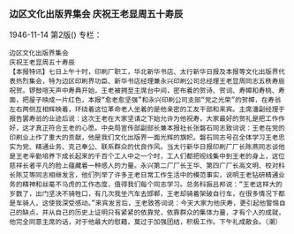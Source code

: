 ### 边区文化出版界集会  庆祝王老显周五十寿辰

1946-11-14
第2版()
专栏：

    边区文化出版界集会
    庆祝王老显周五十寿辰
    【本报特讯】七日上午十时，印刷厂职工，华北新华书店、太行新华日报及本报等文化出版界代表热烈集会，特为边区印刷界功臣、新华书店经理兼永兴印刷公司总经理王老显周同志五秩寿辰祝贺。锣鼓喧天声中寿典开始，王老被拥至主席台中间，密布着的贺诗、贺词、寿幛和寿桃、寿面，把屋子映成一片红色，本报“愈老愈坚强”和永兴印刷公司支部“党之光荣”的贺幛，在寿翁左右两侧互相辉映着，环绕着这位革命老人坐着的是他亲密的工友干部和来宾。主席潘副经理于报告罢寿翁的业迹后说：这次王老在大家坚请之下始允许为他祝寿，大家最好的贺礼是把工作作好，这才真正符合王老的心愿。中央局宣传部副部长兼本报社长张磐石同志致词说：王老在党的印刷业上作了重大的贡献，他是我们文化出版界一面光辉的旗帜。磐石同志号召全体学习王老忠实为党、精通业务、克己奉公、联系群众的优良作风。当太行新华日报印刷厂厂长陈燕同志谈他是王老辛勤培养下成长起来的千百个工人中之一个时，工人们都把视线集中到王老的身上，这位慈祥长者平凡的脸上蕴藏着一种感人的力量。永兴第二厂厂长王华、第四厂厂长高文明、校对科长陈艾等同志相继发言，他们列举了许多王老日常工作生活中的模范事实，说明王老钻研精通业务的精神和丝毫不马虎的工作态度，值得我们每个同志学习。总务科振吕邦说：“王老这样大的岁数了，出门坚决不骑牲口，有几次我坐汽车去邯郸，王老却骑着架破自行车，在很多情况下都是车骑人，这使我深受感动。”来宾发言后，王老致答词说：今天大家为他庆寿，更引起他警惕自己的缺点，并从自己的历史上证明只有紧紧的依靠党，依靠群众的集体力量，才有个人的成就，他完全同意主席的话，对于他最大的慰藉，莫过于加强团结，积极工作。下午礼成散会。（潮）
